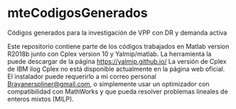 # mteCodigosGenerados
Códigos generados para la investigación de VPP con DR y demanda activa


Este repositorio contiene parte de los códigos trabajados en Matlab version R2018b junto con Cplex version 10 y Yalmip/matlab. La herramienta la puede descargar de la página https://yalmip.github.io/
La versión de Cplex de IBM ilog Cplex no está disponible actualmente en la página web oficial. El instalador puede requerirlo a mi correo personal Brayanerspliner@gmail.com, o simplemente usar un optimizador con compatibilidad con MathWorks y que pueda resolver problemas lineales de enteros mixtos (MILP).
